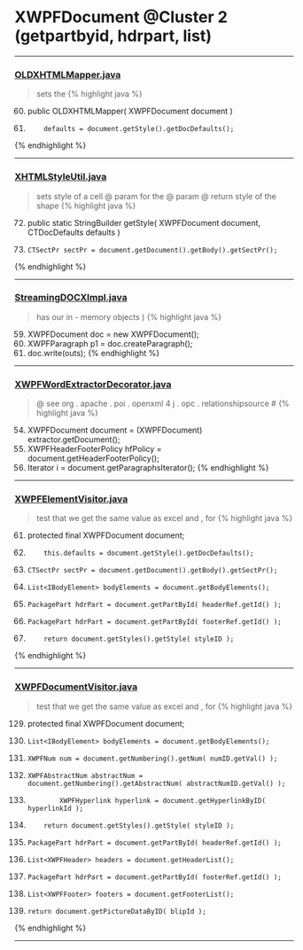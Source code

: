 # XWPFDocument @Cluster 2 (getpartbyid, hdrpart, list)

***

### [OLDXHTMLMapper.java](https://searchcode.com/codesearch/view/12208721/)
> sets the 
{% highlight java %}
60. public OLDXHTMLMapper( XWPFDocument document )
66.         defaults = document.getStyle().getDocDefaults();
{% endhighlight %}

***

### [XHTMLStyleUtil.java](https://searchcode.com/codesearch/view/12208720/)
> sets style of a cell @ param for the @ param @ return style of the shape 
{% highlight java %}
72. public static StringBuilder getStyle( XWPFDocument document, CTDocDefaults defaults )
75.     CTSectPr sectPr = document.getDocument().getBody().getSectPr();
{% endhighlight %}

***

### [StreamingDOCXImpl.java](https://searchcode.com/codesearch/view/76071738/)
> has our in - memory objects ) 
{% highlight java %}
59. XWPFDocument doc = new XWPFDocument();
61. XWPFParagraph p1 = doc.createParagraph();
88. doc.write(outs);
{% endhighlight %}

***

### [XWPFWordExtractorDecorator.java](https://searchcode.com/codesearch/view/111785573/)
> @ see org . apache . poi . openxml 4 j . opc . relationshipsource # 
{% highlight java %}
54. XWPFDocument document = (XWPFDocument) extractor.getDocument();
55. XWPFHeaderFooterPolicy hfPolicy = document.getHeaderFooterPolicy();
61. Iterator<XWPFParagraph> i = document.getParagraphsIterator();
{% endhighlight %}

***

### [XWPFElementVisitor.java](https://searchcode.com/codesearch/view/12208676/)
> test that we get the same value as excel and , for 
{% highlight java %}
61. protected final XWPFDocument document;
70.         this.defaults = document.getStyle().getDocDefaults();
96.     CTSectPr sectPr = document.getDocument().getBody().getSectPr();
100.     List<IBodyElement> bodyElements = document.getBodyElements();
139.     PackagePart hdrPart = document.getPartById( headerRef.getId() );
151.     PackagePart hdrPart = document.getPartById( footerRef.getId() );
302.         return document.getStyles().getStyle( styleID );
{% endhighlight %}

***

### [XWPFDocumentVisitor.java](https://searchcode.com/codesearch/view/96672565/)
> test that we get the same value as excel and , for 
{% highlight java %}
129. protected final XWPFDocument document;
192.     List<IBodyElement> bodyElements = document.getBodyElements();
467.     XWPFNum num = document.getNumbering().getNum( numID.getVal() );
474.     XWPFAbstractNum abstractNum = document.getNumbering().getAbstractNum( abstractNumID.getVal() );
660.             XWPFHyperlink hyperlink = document.getHyperlinkByID( hyperlinkId );
1078.         return document.getStyles().getStyle( styleID );
1183.     PackagePart hdrPart = document.getPartById( headerRef.getId() );
1184.     List<XWPFHeader> headers = document.getHeaderList();
1211.     PackagePart hdrPart = document.getPartById( footerRef.getId() );
1212.     List<XWPFFooter> footers = document.getFooterList();
1350.     return document.getPictureDataByID( blipId );
{% endhighlight %}

***

